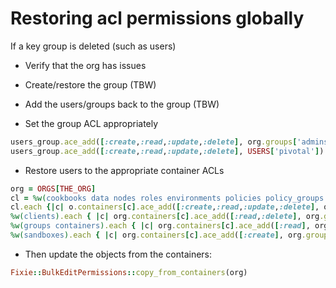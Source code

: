 Restoring acl permissions globally
============

If a key group is deleted (such as users)

* Verify that the org has issues

* Create/restore the group
(TBW)

* Add the users/groups back to the group
(TBW)

* Set the group ACL appropriately
```ruby
users_group.ace_add([:create,:read,:update,:delete], org.groups['admins'])
users_group.ace_add([:create,:read,:update,:delete], USERS['pivotal'])
```

* Restore users to the appropriate container ACLs
```ruby
org = ORGS[THE_ORG]
cl = %w(cookbooks data nodes roles environments policies policy_groups cookbook_artifacts)
cl.each {|c| o.containers[c].ace_add([:create,:read,:update,:delete], org.groups['users']) }
%w(clients).each { |c| org.containers[c].ace_add([:read,:delete], org.groups['users']) }
%w(groups containers).each { |c| org.containers[c].ace_add([:read], org.groups['users']) }
%w(sandboxes).each { |c| org.containers[c].ace_add([:create], org.groups['users']) }
```

* Then update the objects from the containers:
```ruby
Fixie::BulkEditPermissions::copy_from_containers(org)
```
